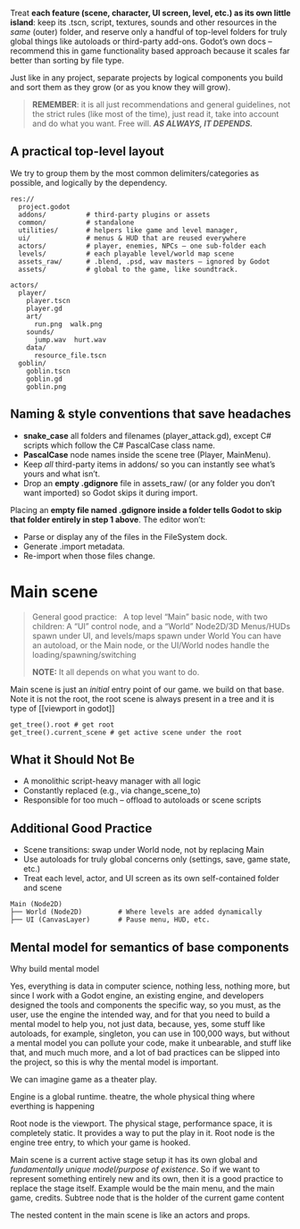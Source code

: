 Treat **each feature (scene, character, UI screen, level, etc.) as its own little island**: keep its .tscn, script, textures, sounds and other resources in the _same_ (outer) folder, and reserve only a handful of top-level folders for truly global things like autoloads or third-party add-ons. Godot’s own docs – recommend this in game functionality based approach because it scales far better than sorting by file type.

Just like in any project, separate projects by logical components you build and sort them as they grow (or as you know they will grow).

> **REMEMBER**: it is all just recommendations and general guidelines, not the strict rules (like most of the time), just read it, take into account and do what you want. Free will. ***AS ALWAYS, IT DEPENDS.***

## **A practical top-level layout**

We try to group them by the most common delimiters/categories as possible, and logically by the dependency.
```
res://
  project.godot
  addons/          # third-party plugins or assets
  common/          # standalone
  utilities/       # helpers like game and level manager, 
  ui/              # menus & HUD that are reused everywhere
  actors/          # player, enemies, NPCs – one sub-folder each
  levels/          # each playable level/world map scene
  assets_raw/      # .blend, .psd, wav masters – ignored by Godot
  assets/          # global to the game, like soundtrack.
```

```
actors/
  player/
    player.tscn
    player.gd
    art/
      run.png  walk.png
    sounds/
      jump.wav  hurt.wav
	data/
	  resource_file.tscn
  goblin/
    goblin.tscn
    goblin.gd
    goblin.png
```

## **Naming & style conventions that save headaches**
- **snake_case** all folders and filenames (player_attack.gd), except C# scripts which follow the C# PascalCase class name.
- **PascalCase** node names inside the scene tree (Player, MainMenu).
- Keep _all_ third-party items in addons/ so you can instantly see what’s yours and what isn’t. 
- Drop an **empty .gdignore** file in assets_raw/ (or any folder you don’t want imported) so Godot skips it during import. 

Placing an **empty file named .gdignore inside a folder tells Godot to skip that folder entirely in step 1 above**. The editor won’t:
- Parse or display any of the files in the FileSystem dock.
- Generate .import metadata.
- Re-import when those files change.


# Main scene
>   General good practice:  
>   A top level “Main” basic node, with two children: A “UI” control node, and a “World” Node2D/3D
>   Menus/HUDs spawn under UI, and levels/maps spawn under World
>   You can have an autoload, or the Main node, or the UI/World nodes handle the loading/spawning/switching
>   
> **NOTE:** It all depends on what you want to do.

Main scene is just an *initial* entry point of our game. we build on that base.
Note it is not the root, the root scene is always present in a tree and it is type of [[viewport in godot]]
```gdscript
get_tree().root # get root
get_tree().current_scene # get active scene under the root
```

## What it Should Not Be
- A monolithic script-heavy manager with all logic
- Constantly replaced (e.g., via change_scene_to)
- Responsible for too much – offload to autoloads or scene scripts

## Additional Good Practice
- Scene transitions: swap under World node, not by replacing Main
- Use autoloads for truly global concerns only (settings, save, game state, etc.)
- Treat each level, actor, and UI screen as its own self-contained folder and scene


```
Main (Node2D)
├── World (Node2D)         # Where levels are added dynamically
├── UI (CanvasLayer)       # Pause menu, HUD, etc.
```


## Mental model for semantics of base components

Why build mental model

Yes, everything is data in computer science, nothing less, nothing more, but since I work with a Godot engine, an existing engine, and developers designed the tools and components the specific way, so you must, as the user, use the engine the intended way, and for that you need to build a mental model to help you, not just data, because, yes, some stuff like autoloads, for example, singleton, you can use in 100,000 ways, but without a mental model you can pollute your code, make it unbearable, and stuff like that, and much much more, and a lot of bad practices can be slipped into the project, so this is why the mental model is important.

We can imagine game as a theater play.


Engine is a global runtime. theatre, the whole physical thing where everthing is happening


Root node is the viewport. The physical stage, performance space, it is completely static. It provides a way to put the play in it.
Root node is the engine tree entry, to which your game is hooked.


Main scene is a current active stage setup it has its own global and *fundamentally unique model/purpose of existence*. So if we want to represent something entirely new and its own, then it is a good practice to replace the stage itself.
Example would be the main menu, and the main game, credits.
Subtree node that is the holder of the current game content


The nested content in the main scene is like an actors and props.